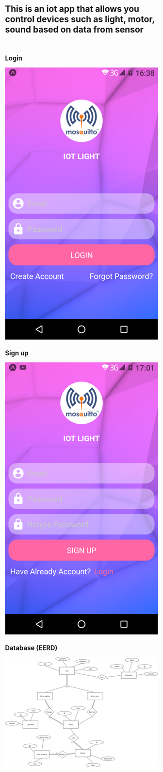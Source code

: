 # This is an iot app that allows you control devices such as light, motor, sound based on data from sensor
<br/>

## Login
![image](Image/UI_Login.png)
<br/>

## Sign up
![image](Image/UI_Signup.png)
<br/>

## Database (EERD)
![image](Image/DatabaseEERD.png)
